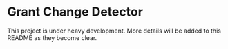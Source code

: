 Grant Change Detector
=================

This project is under heavy development. More details will be added to this README as they become clear. 



